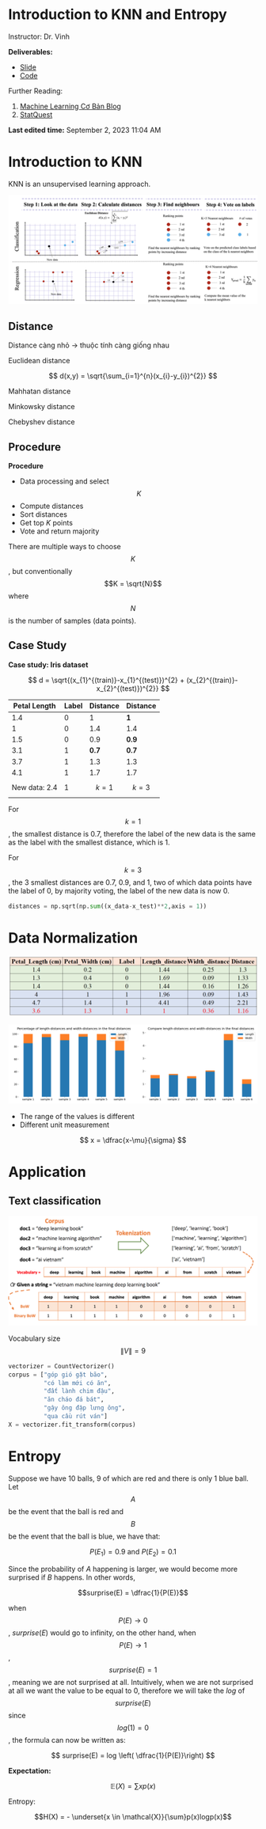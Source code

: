 # Introduction to KNN and Entropy

Instructor: Dr. Vinh

**Deliverables:** 
- [Slide](https://drive.google.com/file/d/1kpFcQZCx39MemG4KGU_P1q2PLGUz0omR/view?usp=drive_link)
- [Code](https://drive.google.com/drive/folders/1DClBdQuOwDWf1zpImKjAaXFur8uxPm7F)

Further Reading: 
1. [Machine Learning Cơ Bản Blog](https://machinelearningcoban.com/2017/01/08/knn/)
2. [StatQuest](https://www.youtube.com/watch?v=HVXime0nQeI&ab_channel=StatQuestwithJoshStarmer) 

**Last edited time:** September 2, 2023 11:04 AM

# Introduction to KNN

KNN is an unsupervised learning approach.

![KNN steps](KNN%209ab0cb217f23436785a130f778bb220d/Screen_Shot_2023-08-29_at_20.20.43.png)

## Distance

Distance càng nhỏ → thuộc tính càng giống nhau

Euclidean distance

$$
d(x,y) = \sqrt{\sum_{i=1}^{n}(x_{i}-y_{i})^{2}}
$$

Mahhatan distance

Minkowsky distance

Chebyshev distance

## Procedure

**Procedure**

-   Data processing and select $$K$$
-   Compute distances
-   Sort distances
-   Get top $K$ points
-   Vote and return majority

There are multiple ways to choose $$K$$, but conventionally $$K = \sqrt{N}$$ where $$N$$ is the number of samples (data points).

## Case Study

**Case study: Iris dataset**

$$
d = \sqrt{(x_{1}^{(train)}-x_{1}^{(test)})^{2} + (x_{2}^{(train)}-x_{2}^{(test)})^{2}}
$$

| Petal Length  | Label | Distance | Distance |
|---------------|-------|----------|----------|
| 1.4           | 0     | 1        | **1**        |
| 1             | 0     | 1.4      | 1.4      |
| 1.5           | 0     | 0.9      | **0.9**      |
| 3.1           | 1     | **0.7**      | **0.7**      |
| 3.7           | 1     | 1.3      | 1.3      |
| 4.1           | 1     | 1.7      | 1.7      |
| New data: 2.4 | 1     | $$k=1$$   | $$k=3$$    |

For $$k=1$$, the smallest distance is 0.7, therefore the label of the new data is the same as the label with the smallest distance, which is 1.

For $$k=3$$, the 3 smallest distances are 0.7, 0.9, and 1, two of which data points have the label of 0, by majority voting, the label of the new data is now 0.

``` python
distances = np.sqrt(np.sum((x_data-x_test)**2,axis = 1))
```

# Data Normalization

![](KNN%209ab0cb217f23436785a130f778bb220d/Screen_Shot_2023-08-29_at_21.08.13.png)

![](KNN%209ab0cb217f23436785a130f778bb220d/Screen_Shot_2023-08-29_at_21.07.37.png)

-   The range of the values is different
-   Different unit measurement

$$
x = \dfrac{x-\mu}{\sigma}
$$

# Application

## Text classification

![](KNN%209ab0cb217f23436785a130f778bb220d/Screen_Shot_2023-08-29_at_21.22.50.png)

Vocabulary size $$\|V\| = 9$$

``` python
vectorizer = CountVectorizer()
corpus = ["góp gió gặt bão",
          "có làm mới có ăn",
          "đất lành chim đậu",
          "ăn cháo đá bát",
          "gậy ông đập lưng ông",
          "qua cầu rút ván"]
X = vectorizer.fit_transform(corpus)
```

# Entropy

Suppose we have 10 balls, 9 of which are red and there is only 1 blue ball. Let $$A$$ be the event that the ball is red and $$B$$ be the event that the ball is blue, we have that:

$$P(E_1) = 0.9 \text{ and } P(E_2) = 0.1$$

Since the probability of $A$ happening is larger, we would become more surprised if $B$ happens. In other words,

$$surprise(E) = \dfrac{1}{P(E)}$$

when $$P(E) \rightarrow 0$$, $surprise(E)$ would go to infinity, on the other hand, when $$P(E) \rightarrow 1$$, $$surprise(E) = 1$$, meaning we are not surprised at all. Intuitively, when we are not surprised at all we want the value to be equal to 0, therefore we will take the $log$ of $$surprise(E)$$ since $$log(1) = 0$$, the formula can now be written as:

$$
surprise(E) = log \left( \dfrac{1}{P(E)}\right)
$$

**Expectation:**

$$
\mathbb{E}(X) = \sum xp(x)
$$

Entropy:

$$H(X) = - \underset{x \in \mathcal{X}}{\sum}p(x)logp(x)$$

<script type="text/javascript" async
  src="https://cdnjs.cloudflare.com/ajax/libs/mathjax/2.7.7/MathJax.js?config=TeX-MML-AM_CHTML">
</script>

